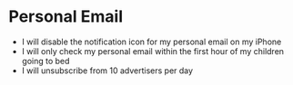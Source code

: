 # Personal Email

- I will disable the notification icon for my personal email on my iPhone
- I will only check my personal email within the first hour of my children going to bed
- I will unsubscribe from 10 advertisers per day
